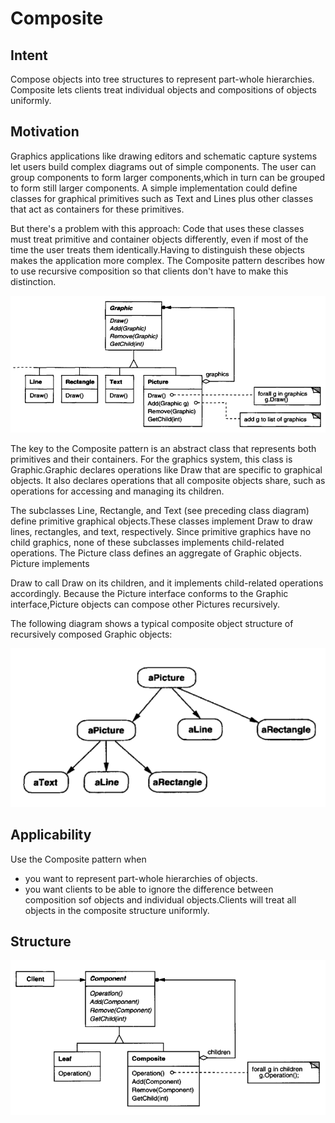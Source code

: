 # Composite

## Intent

Compose objects into tree structures to represent part-whole hierarchies. 
Composite lets clients treat individual objects and compositions of objects uniformly.

## Motivation

Graphics applications like drawing editors and schematic capture systems let
users build complex diagrams out of simple components. The user can group
components to form larger components,which in turn can be grouped to form still
larger components. A simple implementation could define classes for graphical
primitives such as Text and Lines plus other classes that act as containers for these
primitives.

But there's a problem with this approach: Code that uses these classes must treat
primitive and container objects differently, even if most of the time the user treats
them identically.Having to distinguish these objects makes the application more
complex. The Composite pattern describes how to use recursive composition so
that clients don't have to make this distinction.

![](docs/_images/img.png)

The key to the Composite pattern is an abstract class that represents both 
primitives and their containers. For the graphics system, this class is Graphic.Graphic
declares operations like Draw that are specific to graphical objects. It also declares
operations that all composite objects share, such as operations for accessing and
managing its children.

The subclasses Line, Rectangle, and Text (see preceding class diagram) define
primitive graphical objects.These classes implement Draw to draw lines, 
rectangles, and text, respectively. Since primitive graphics have no child graphics, none
of these subclasses implements child-related operations.
The Picture class defines an aggregate of Graphic objects. Picture implements

Draw to call Draw on its children, and it implements child-related operations 
accordingly. Because the Picture interface conforms to the Graphic interface,Picture
objects can compose other Pictures recursively.

The following diagram shows a typical composite object structure of recursively
composed Graphic objects:

![](docs/_images/img_1.png)

## Applicability

Use the Composite pattern when
* you want to represent part-whole hierarchies of objects.
* you want clients to be able to ignore the difference between composition sof
objects and individual objects.Clients will treat all objects in the composite
structure uniformly.

## Structure

![](docs/_images/img_2.png)
